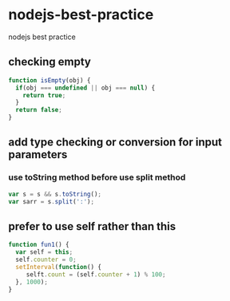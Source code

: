 # nodejs-best-practice
nodejs best practice

## checking empty
```javascript
function isEmpty(obj) {
  if(obj === undefined || obj === null) {
    return true;
  }
  return false;
}
```
## add type checking or conversion for input parameters
### use toString method before use split method
```javascript
var s = s && s.toString();
var sarr = s.split(':');
```

## prefer to use self rather than this
```javascript
function fun1() {
  var self = this;
  self.counter = 0;
  setInterval(function() {
     selft.count = (self.counter + 1) % 100;
  }, 1000);
}
```

